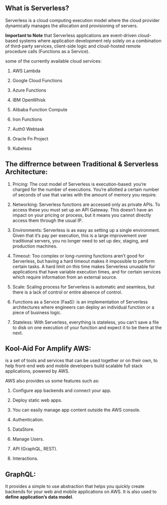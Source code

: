## What is Serverless?
Serverless is a cloud computing execution model where the cloud provider dynamically manages the allocation and provisioning of servers.

**Important to Note** that Serverless applications are event-driven cloud-based systems where application development rely solely on a combination of third-party services, client-side logic and cloud-hosted remote procedure calls (Functions as a Service).

some of the currently available cloud services:
1. AWS Lambda

2. Google Cloud Functions

3. Azure Functions

4. IBM OpenWhisk

5. Alibaba Function Compute

6. Iron Functions

7. Auth0 Webtask

8. Oracle Fn Project

9. Kubeless

## The diffrernce between Traditional & Serverless Architecture:
1. Pricing: The cost model of Serverless is execution-based: you’re charged for the number of executions. You’re allotted a certain number of seconds of use that varies with the amount of memory you require.

2. Networking: Serverless functions are accessed only as private APIs. To access these you must set up an API Gateway. This doesn’t have an impact on your pricing or process, but it means you cannot directly access them through the usual IP.

3. Environments: Serverless is as easy as setting up a single environment. Given that it’s pay per execution, this is a large improvement over traditional servers, you no longer need to set up dev, staging, and production machines.

4. Timeout: Too complex or long-running functions aren’t good for Serverless, but having a hard timeout makes it impossible to perform certain tasks. A hard limit on this time makes Serverless unusable for applications that have variable execution times, and for certain services which require information from an external source.

5. Scale: Scaling process for Serverless is automatic and seamless, but there is a lack of control or entire absence of control.

6. Functions as a Service (FaaS): is an implementation of Serverless architectures where engineers can deploy an individual function or a piece of business logic.

7. Stateless: With Serverless, everything is stateless, you can’t save a file to disk on one execution of your function and expect it to be there at the next.

## Kool-Aid For Amplify AWS:
is a set of tools and services that can be used together or on their own, to help front-end web and mobile developers build scalable full stack applications, powered by AWS.

AWS also provides us some features such as: 
1. Configure app backends and connect your app.
2. Deploy static web apps.
3. You can easily manage app content outside the AWS console.

4. Authentication.

5. DataStore.

6. Manage Users.

7. API (GraphQL, REST).

8. Interactions.

## GraphQL:
It provides a simple to use abstraction that helps you quickly create backends for your web and mobile applications on AWS. It is also used to **define application’s data model**.





